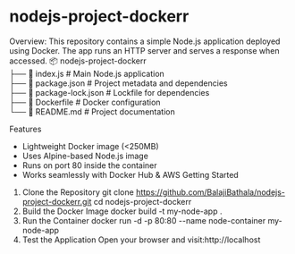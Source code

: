 # nodejs-project-dockerr

Overview:
This repository contains a simple Node.js application deployed using Docker. The app runs an HTTP server and serves a response when accessed.
📦 nodejs-project-dockerr  
├── 📜 index.js           # Main Node.js application  
├── 📜 package.json       # Project metadata and dependencies  
├── 📜 package-lock.json  # Lockfile for dependencies  
├── 📜 Dockerfile         # Docker configuration  
└── 📜 README.md          # Project documentation  

Features
* Lightweight Docker image (<250MB)
* Uses Alpine-based Node.js image
* Runs on port 80 inside the container
* Works seamlessly with Docker Hub & AWS
Getting Started
1. Clone the Repository
  git clone https://github.com/BalajiBathala/nodejs-project-dockerr.git
  cd nodejs-project-dockerr
2. Build the Docker Image
  docker build -t my-node-app .
3. Run the Container
   docker run -d -p 80:80 --name node-container my-node-app
4. Test the Application
   Open your browser and visit:http://localhost

